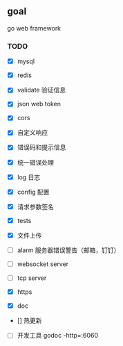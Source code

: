 ## goal
go web framework

### TODO

- [x] mysql
- [x] redis
- [x] validate 验证信息
- [x] json web token
- [x] cors
- [x] 自定义响应
- [x] 错误码和提示信息
- [x] 统一错误处理
- [x] log 日志
- [x] config 配置
- [x] 请求参数签名
- [x] tests

- [x] 文件上传

- [ ] alarm 服务器错误警告（邮箱，钉钉）
- [ ] websocket server
- [ ] tcp server
- [x] https
- [x] doc
- [] 热更新
- [ ] 开发工具
godoc -http=:6060